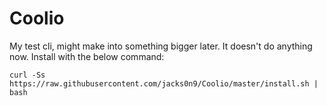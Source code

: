 # Coolio
My test cli, might make into something bigger later. It doesn't do anything now. Install with the below command: 

`curl -Ss https://raw.githubusercontent.com/jacks0n9/Coolio/master/install.sh | bash`


